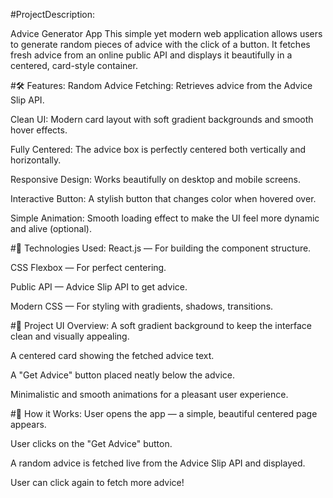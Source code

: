 #ProjectDescription:

Advice Generator App
This simple yet modern web application allows users to generate random pieces of advice with the click of a button. It fetches fresh advice from an online public API and displays it beautifully in a centered, card-style container.

#🛠️ Features:
Random Advice Fetching: Retrieves advice from the Advice Slip API.

Clean UI: Modern card layout with soft gradient backgrounds and smooth hover effects.

Fully Centered: The advice box is perfectly centered both vertically and horizontally.

Responsive Design: Works beautifully on desktop and mobile screens.

Interactive Button: A stylish button that changes color when hovered over.

Simple Animation: Smooth loading effect to make the UI feel more dynamic and alive (optional).

#🧩 Technologies Used:
React.js — For building the component structure.

CSS Flexbox — For perfect centering.

Public API — Advice Slip API to get advice.

Modern CSS — For styling with gradients, shadows, transitions.

#📸 Project UI Overview:
A soft gradient background to keep the interface clean and visually appealing.

A centered card showing the fetched advice text.

A "Get Advice" button placed neatly below the advice.

Minimalistic and smooth animations for a pleasant user experience.

#📢 How it Works:
User opens the app — a simple, beautiful centered page appears.

User clicks on the "Get Advice" button.

A random advice is fetched live from the Advice Slip API and displayed.

User can click again to fetch more advice!
